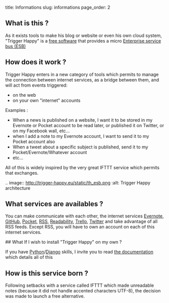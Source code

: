 title: Informations
slug: informations
page_order: 2

## What is this ?

As it exists tools to make his blog or website or even his own cloud system, "Trigger Happy" is a [free software](http://en.wikipedia.org/wiki/Free_software) that provides a micro [Enterprise service bus (ESB)](http://en.wikipedia.org/wiki/Enterprise_service_bus)


## How does it work ?


Trigger Happy enters in a new category of tools which permits to manage the connection between internet services, as a bridge between them, and will act from events triggered:

* on the web
* on your own "internet" accounts

Examples :

* When a news is published on a website, I want it to be stored in my Evernote or Pocket account to be read later, or published it on Twitter, or on my Facebook wall, etc...
* when I add a note to my Evernote account, I want to send it to my Pocket account also
* When a tweet about a specific subject is published, send it to my Pocket/Evernote/Whatever account
* etc…

All of this is widely inspired by the very great IFTTT service which permits that exchanges.


.. image:: http://trigger-happy.eu/static/th_esb.png
    :alt: Trigger Happy architecture


## What services are availables ?


You can make communicate with each other, the internet services [Evernote](https://github.com/foxmask/django-th/tree/master/th_evernote), [GitHub](https://github.com/), [Pocket](https://github.com/foxmask/django-th/tree/master/th_pocket), [RSS](https://github.com/foxmask/django-th/tree/master/th_rss), [Readability](https://github.com/foxmask/django-th/tree/master/th_readability), [Trello](https://github.com/foxmask/django-th/tree/master/th_trello), [Twitter](https://github.com/foxmask/django-th/tree/master/th_twitter) and take advantage of all RSS feeds. Except RSS, you will have to own an account on each of this internet services.


## What If I wish to install "Trigger Happy" on my own ?


If you have [Python](http://python.org)/[Django](https://www.djangoproject.com/) skills, I invite you to read [the documentation](http://trigger-happy.readthedocs.org/en/latest/index.html) which details all of this

## How is this service born ?


Following setbacks with a service called IFTTT which made unreadable notes (because it did not handle accented characters UTF-8), the decision was made to launch a free alternative.

